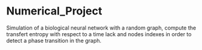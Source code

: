 # Numerical_Project
Simulation of a biological neural network with a random graph, compute the transfert entropy with respect to a time lack and nodes indexes in order to detect a phase transition in the graph. 
